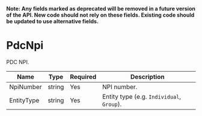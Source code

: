 **Note: Any fields marked as deprecated will be removed in a future version of the API. New code should not rely on these fields. Existing code should be updated to use alternative fields.**

# PdcNpi

PDC NPI.

| Name | Type | Required | Description |
| - | - | - | - |
| NpiNumber | string | Yes | NPI number. |
| EntityType | string | Yes | Entity type (e.g. `Individual`, `Group`). |
